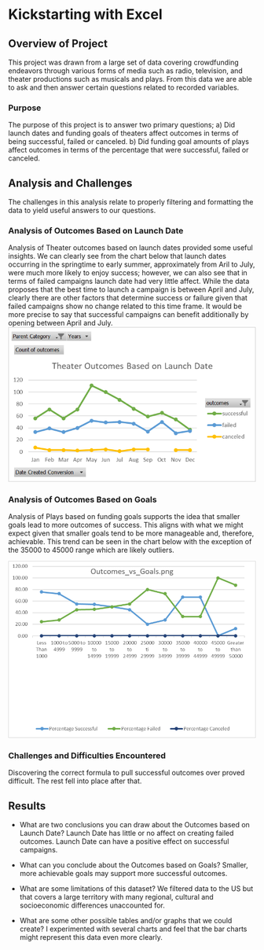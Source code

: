 # Kickstarting with Excel

## Overview of Project
This project was drawn from a large set of data covering crowdfunding endeavors through various forms of media such as radio, television, and theater productions such as musicals and plays.
 From this data we are able to ask and then answer certain questions related to recorded variables.

### Purpose
The purpose of this project is to answer two primary questions;
a) Did launch dates and funding goals of theaters affect outcomes in terms of being successful, failed or canceled.
b) Did funding goal amounts of plays affect outcomes in terms of the percentage that were successful, failed or canceled.

## Analysis and Challenges
The challenges in this analysis relate to properly filtering and formatting the data to yield useful answers to our questions.

### Analysis of Outcomes Based on Launch Date
Analysis of Theater outcomes based on launch dates provided some useful insights.  We can clearly see from the chart below that launch dates occurring in the springtime to early summer, approximately from Aril to July, were much more likely to enjoy success; however, we can also see that in terms of failed campaigns launch date had very little affect. While the data proposes that the best time to launch a campaign is between April and July, clearly there are other factors that determine success or failure given that failed campaigns show no change related to this time frame. It would be more precise to say that successful campaigns can benefit additionally by opening between April and July.
![Theater Outcomes Based on Launch Date](Resources/Theater_Outcomes_Based_on_Launch_Date_png.png)
	
### Analysis of Outcomes Based on Goals
Analysis of Plays based on funding goals supports the idea that smaller goals lead to more outcomes of success.  This aligns with what we might expect given that smaller goals tend to be more manageable and, therefore, achievable.  This trend can be seen in the chart below with the exception of the 35000 to 45000 range which are likely outliers.
	
![Outcomes vs Goals](Resources/Play_Outcomes_Based_on_Goals.png)

### Challenges and Difficulties Encountered
Discovering the correct formula to pull successful outcomes over proved difficult.  The rest fell into place after that.

## Results

- What are two conclusions you can draw about the Outcomes based on Launch Date?
Launch Date has little or no affect on creating failed outcomes.
Launch Date can have a positive effect on successful campaigns.

- What can you conclude about the Outcomes based on Goals?
Smaller, more achievable goals may support more successful outcomes.

- What are some limitations of this dataset?
We filtered data to the US but that covers a large territory with many regional, cultural and socioeconomic differences unaccounted for.

- What are some other possible tables and/or graphs that we could create?
I experimented with several charts and feel that the bar charts might represent this data even more clearly.
